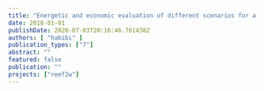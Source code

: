 ```yaml
---
title: "Energetic and economic evaluation of different scenarios for a biogas upgrading and power-to-gas technology at a wastewater treatment plant in Berlin"
date: 2018-01-01
publishDate: 2020-07-03T20:16:46.761438Z
authors: [ "habibi" ]
publication_types: ["7"]
abstract: ""
featured: false
publication: ""
projects: ["reef2w"]
---
```


